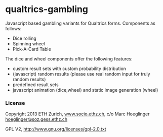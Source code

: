 qualtrics-gambling
==================

Javascript based gambling variants for Qualtrics forms. Components as follows:

- Dice rolling
- Spinning wheel
- Pick-A-Card Table


The dice and wheel components offer the following features:

- custom result sets with custom probability distribution
- (javascript) random results (please use real random input for truly random results)
- predefined result sets
- javascript animation (dice,wheel) and static image generation (wheel)



### License

Copyright 2013 ETH Zurich, www.socio.ethz.ch, c/o Marc Hoeglinger <hoeglinger@soz.gess.ethz.ch>

GPL V2, http://www.gnu.org/licenses/gpl-2.0.txt


